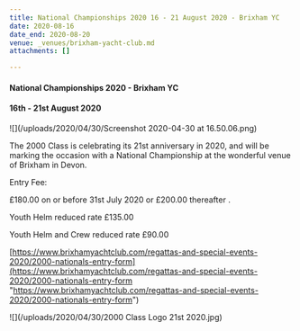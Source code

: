 ```yaml
---
title: National Championships 2020 16 - 21 August 2020 - Brixham YC
date: 2020-08-16
date_end: 2020-08-20
venue: _venues/brixham-yacht-club.md
attachments: []

---
```

#### National Championships 2020 - Brixham YC

#### 16th - 21st August 2020

![](/uploads/2020/04/30/Screenshot 2020-04-30 at 16.50.06.png)

The 2000 Class is celebrating its 21st anniversary in 2020, and will be marking the occasion with a National Championship at the wonderful venue of Brixham in Devon.

Entry Fee:     

£180.00 on or before 31st July 2020 or £200.00 thereafter .

Youth Helm reduced rate £135.00

Youth Helm and Crew reduced rate £90.00

[https://www.brixhamyachtclub.com/regattas-and-special-events-2020/2000-nationals-entry-form](https://www.brixhamyachtclub.com/regattas-and-special-events-2020/2000-nationals-entry-form "https://www.brixhamyachtclub.com/regattas-and-special-events-2020/2000-nationals-entry-form")

![](/uploads/2020/04/30/2000 Class Logo 21st 2020.jpg)